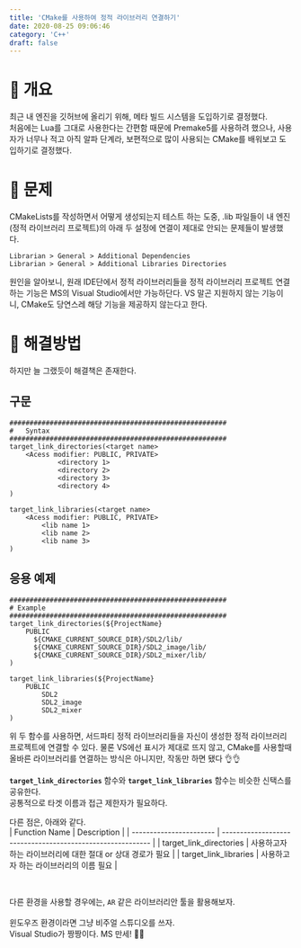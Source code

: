 ```yaml
---
title: 'CMake를 사용하여 정적 라이브러리 연결하기'
date: 2020-08-25 09:06:46
category: 'C++'
draft: false
---
```


# 🔷 <b>개요</b> 
최근 내 엔진을 깃허브에 올리기 위해, 메타 빌드 시스템을 도입하기로 결정했다.<br>처음에는 Lua를 그대로 사용한다는 간편함 때문에 Premake5를 사용하려 했으나, 사용자가 너무나 적고 아직 알파 단계라, 보편적으로 많이 사용되는 CMake를 배워보고 도입하기로 결정했다.

# 🔷 <b>문제</b>
CMakeLists를 작성하면서 어떻게 생성되는지 테스트 하는 도중, .lib 파일들이 내 엔진(정적 라이브러리 프로젝트)의 아래 두 설정에 연결이 제대로 안되는 문제들이 발생했다.
```
Librarian > General > Additional Dependencies 
Librarian > General > Additional Libraries Directories
``` 
원인을 알아보니, 원래 IDE단에서 정적 라이브러리들을 정적 라이브러리 프로젝트 연결하는 기능은 MS의 Visual Studio에서만 가능하단다. VS 말곤 지원하지 않는 기능이니, CMake도 당연스레 해당 기능을 제공하지 않는다고 한다. 

# 🔷 <b>해결방법</b>
하지만 늘 그랬듯이 해결책은 존재한다.
## 구문
```cmakelist
######################################################
#   Syntax
######################################################
target_link_directories(<target name> 
    <Acess modifier: PUBLIC, PRIVATE>
			<directory 1>
			<directory 2>
			<directory 3>
			<directory 4>
)

target_link_libraries(<target name> 
    <Acess modifier: PUBLIC, PRIVATE>
        <lib name 1>
        <lib name 2>
        <lib name 3>
)
```
## 응용 예제
```cmakelist
######################################################
# Example
######################################################
target_link_directories(${ProjectName} 
    PUBLIC
	  ${CMAKE_CURRENT_SOURCE_DIR}/SDL2/lib/
      ${CMAKE_CURRENT_SOURCE_DIR}/SDL2_image/lib/
      ${CMAKE_CURRENT_SOURCE_DIR}/SDL2_mixer/lib/
)

target_link_libraries(${ProjectName} 
    PUBLIC
		SDL2
        SDL2_image
        SDL2_mixer
)
```

위 두 함수를 사용하면, 서드파티 정적 라이브러리들을 자신이 생성한 정적 라이브러리 프로젝트에 연결할 수 있다. 물론 VS에선 표시가 제대로 뜨지 않고, CMake를 사용할때 올바른 라이브러리를 연결하는 방식은 아니지만, 작동만 하면 됐다 👌👌

<b>`target_link_directories`</b> 함수와 <b>`target_link_libraries`</b> 함수는 비슷한 신택스를 공유한다.<br>
공통적으로 타겟 이름과 접근 제한자가 필요하다.

다른 점은, 아래와 같다.<br>
| Function Name           | Description                                                |
| ----------------------- | ---------------------------------------------------------- |
| target_link_directories | 사용하고자 하는 라이브러리에 대한 절대 or 상대 경로가 필요 |
| target_link_libraries   | 사용하고자 하는 라이브러리의 이름 필요                     |


<br>

다른 환경을 사용할 경우에는, `AR` 같은 라이브러리안 툴을 활용해보자.<br><br>
윈도우즈 환경이라면 그냥 비주얼 스튜디오를 쓰자.<br>Visual Studio가 짱짱이다. MS 만세! 🙇‍♂️